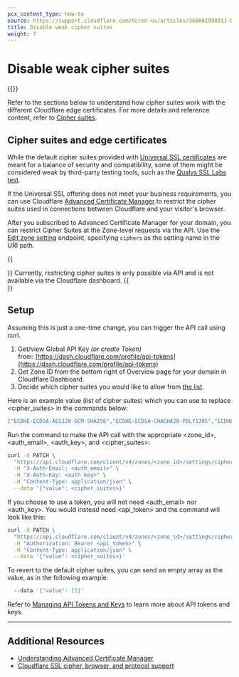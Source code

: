 ```yaml
---
pcx_content_type: how-to
source: https://support.cloudflare.com/hc/en-us/articles/360061998911-Disabling-Weak-Cipher-Suites
title: Disable weak cipher suites
weight: 7
---
```


# Disable weak cipher suites

{{<render file="_cipher-suites-definition.md">}}

Refer to the sections below to understand how cipher suites work with the different Cloudflare edge certificates. For more details and reference content, refer to [Cipher suites](/ssl/reference/cipher-suites/).

## Cipher suites and edge certificates

While the default cipher suites provided with [Universal SSL certificates](/ssl/edge-certificates/universal-ssl/) are meant for a balance of security and compatibility, some of them might be considered weak by third-party testing tools, such as the [Qualys SSL Labs test](https://www.ssllabs.com/ssltest/).

If the Universal SSL offering does not meet your business requirements, you can use Cloudflare [Advanced Certificate Manager](/ssl/edge-certificates/advanced-certificate-manager/) to restrict the cipher suites used in connections between Cloudflare and your visitor's browser.

After you subscribed to Advanced Certificate Manager for your domain, you can restrict Cipher Suites at the Zone-level requests via the API. Use the [Edit zone setting](/api/operations/zone-settings-edit-single-setting) endpoint, specifying `ciphers` as the setting name in the URI path.

{{<Aside>}}
Currently, restricting cipher suites is only possible via API and is not available via the Cloudflare dashboard.
{{</Aside>}}

## Setup

Assuming this is just a one-time change, you can trigger the API call using curl.

1.  Get/view Global API Key _(or create Token)_ from: [https://dash.cloudflare.com/profile/api-tokens](https://dash.cloudflare.com/profile/api-tokens)
2.  Get Zone ID from the bottom right of Overview page for your domain in Cloudflare Dashboard.
3.  Decide which cipher suites you would like to allow from [the list](/ssl/reference/cipher-suites/supported-cipher-suites/).

Here is an example value (list of cipher suites) which you can use to replace <cipher\_suites> in the commands below:

```json
["ECDHE-ECDSA-AES128-GCM-SHA256","ECDHE-ECDSA-CHACHA20-POLY1305","ECDHE-RSA-AES128-GCM-SHA256","ECDHE-RSA-CHACHA20-POLY1305","ECDHE-ECDSA-AES256-GCM-SHA384","ECDHE-RSA-AES256-GCM-SHA384"]
```

Run the command to make the API call with the appropriate <zone\_id>, <auth\_email>, <auth\_key>, and <cipher\_suites>:

```bash
curl -X PATCH \
  "https://api.cloudflare.com/client/v4/zones/<zone_id>/settings/ciphers" \
  -H "X-Auth-Email: <auth_email>" \
  -H "X-Auth-Key: <auth_key>" \
  -H "Content-Type: application/json" \
  --data '{"value": <cipher_suites>}'
```

If you choose to use a token, you will not need <auth\_email> nor <auth\_key>. You would instead need <api\_token> and the command will look like this:

```bash
curl -X PATCH \
  "https://api.cloudflare.com/client/v4/zones/<zone_id>/settings/ciphers" \
  -H "Authorization: Bearer <api_token>" \
  -H "Content-Type: application/json" \
  --data '{"value": <cipher_suites>}'
```

To revert to the default cipher suites, you can send an empty array as the value, as in the following example.

```bash
  --data '{"value": []}'
```

Refer to [Managing API Tokens and Keys](/fundamentals/api/get-started/) to learn more about API tokens and keys.

___

## Additional Resources

-   [Understanding Advanced Certificate Manager](/ssl/edge-certificates/advanced-certificate-manager/)
-   [Cloudflare SSL cipher, browser, and protocol support](/ssl/reference/)
